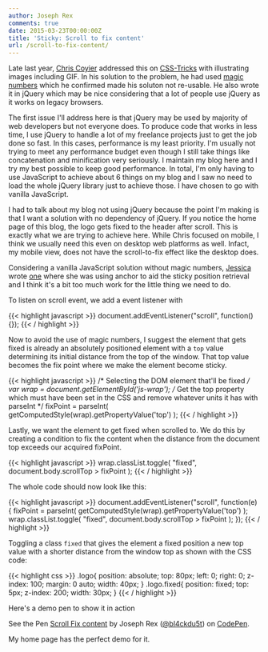 ```yaml
---
author: Joseph Rex
comments: true
date: 2015-03-23T00:00:00Z
title: 'Sticky: Scroll to fix content'
url: /scroll-to-fix-content/
---
```


Late last year, [Chris Coyier][1] addressed this on [CSS-Tricks][2] with illustrating images including GIF. In his solution to the problem, he had used [magic numbers][3] which he confirmed made his soluton not re-usable. He also wrote it in jQuery which may be nice considering that a lot of people use jQuery as it works on legacy browsers.

<!--more-->

The first issue I'll address here is that jQuery may be used by majority of web developers but not everyone does. To produce code that works in less time, I use jQuery to handle a lot of my freelance projects just to get the job done so fast. In this cases, performance is my least priority. I'm usually not trying to meet any performance budget even though I still take things like concatenation and minification very seriously. I maintain my blog here and I try my best possible to keep good performance. In total, I'm only having to use JavaScript to achieve about 6 things on my blog and I saw no need to load the whole jQuery library just to achieve those. I have chosen to go with vanilla JavaScript.

I had to talk about my blog not using jQuery because the point I'm making is that I want a solution with no dependency of jQuery. If you notice the home page of this blog, the logo gets fixed to the header after scroll. This is exactly what we are trying to achieve here. While Chris focused on mobile, I think we usually need this even on desktop web platforms as well. Infact, my mobile view, does not have the scroll-to-fix effect like the desktop does.

Considering a vanilla JavaScript solution without magic numbers, [Jessica][4] wrote [one][5] where she was using anchor to aid the sticky position retrieval and I think it's a bit too much work for the little thing we need to do.

To listen on scroll event, we add a event listener with

{{< highlight javascript >}}
document.addEventListener("scroll", function(){});
{{< / highlight >}}

Now to avoid the use of magic numbers, I suggest the element that gets fixed is already an absolutely positioned element with a `top` value determining its initial distance from the top of the window. That top value becomes the fix point where we make the element become sticky.

{{< highlight javascript >}}
/* Selecting the DOM element that'll be fixed */
var wrap = document.getElementById('js-wrap');
/* Get the top property which must have been set in
the CSS and remove whatever units it has with parseInt */
fixPoint = parseInt( getComputedStyle(wrap).getPropertyValue('top') );
{{< / highlight >}}

Lastly, we want the element to get fixed when scrolled to. We do this by creating a condition to fix the content when the distance from the document top exceeds our acquired fixPoint.

{{< highlight javascript >}}
wrap.classList.toggle( "fixed", document.body.scrollTop > fixPoint );
{{< / highlight >}}

The whole code should now look like this:

{{< highlight javascript >}}
document.addEventListener("scroll", function(e) {
  fixPoint = parseInt( getComputedStyle(wrap).getPropertyValue('top') );
  wrap.classList.toggle( "fixed", document.body.scrollTop > fixPoint );
});
{{< / highlight >}}

Toggling a class `fixed` that gives the element a fixed position a new top value with a shorter distance from the window top as shown with the CSS code:

{{< highlight css >}}
.logo{
  position: absolute;
  top: 80px;
  left: 0;
  right: 0;
  z-index: 100;
  margin: 0 auto;
  width: 40px;
}
.logo.fixed{
  position: fixed;
  top: 5px;
  z-index: 200;
  width: 30px;
}
{{< / highlight >}}

Here's a demo pen to show it in action

<p data-height="268" data-theme-id="0" data-slug-hash="myLbNw" data-default-tab="result" data-user="bl4ckdu5t" class='codepen'>See the Pen <a href='http://codepen.io/bl4ckdu5t/pen/myLbNw/'>Scroll Fix content</a> by Joseph Rex (<a href='http://codepen.io/bl4ckdu5t'>@bl4ckdu5t</a>) on <a href='http://codepen.io'>CodePen</a>.</p>
<script async src="//assets.codepen.io/assets/embed/ei.js"></script>

My home page has the perfect demo for it.

[1]: https://twitter.com/chriscoyier
[2]: https://css-tricks.com/scroll-fix-content/
[3]: http://css-tricks.com/magic-numbers-in-css/
[4]: https://css-tricks.com/scroll-fix-content/#comment-1585386
[5]: https://codepen.io/anon/pen/chDbg
